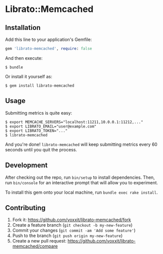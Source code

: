 # Librato::Memcached

## Installation

Add this line to your application's Gemfile:

```ruby
gem 'librato-memcached', require: false
```

And then execute:

    $ bundle

Or install it yourself as:

    $ gem install librato-memcached

## Usage

Submitting metrics is quite easy:

```shell
$ export MEMCACHE_SERVERS="localhost:11211,10.0.0.1:11212,..."
$ export LIBRATO_EMAIL="user@example.com"
$ export LIBRATO_TOKEN="..."
$ librato-memcached
```

And you're done! `librato-memcached` will keep submitting metrics every 60 seconds until you quit the process.

## Development

After checking out the repo, run `bin/setup` to install dependencies. Then, run `bin/console` for an interactive prompt that will allow you to experiment.

To install this gem onto your local machine, run `bundle exec rake install`.

## Contributing

1. Fork it: https://github.com/voxxit/librato-memcached/fork
2. Create a feature branch (`git checkout -b my-new-feature`)
3. Commit your changes (`git commit -am 'Add some feature'`)
4. Push to the branch (`git push origin my-new-feature`)
5. Create a new pull request: https://github.com/voxxit/librato-memcached/compare
